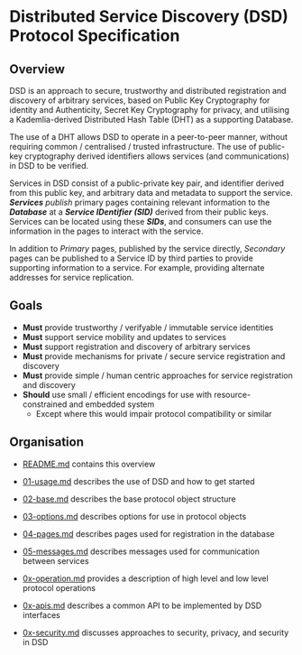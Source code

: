 # Distributed Service Discovery (DSD) Protocol Specification

## Overview

DSD is an approach to secure, trustworthy and distributed registration and discovery of arbitrary services, based on Public Key Cryptography for identity and Authenticity, Secret Key Cryptography for privacy, and utilising a Kademlia-derived Distributed Hash Table (DHT) as a supporting Database.

The use of a DHT allows DSD to operate in a peer-to-peer manner, without requiring common / centralised / trusted infrastructure. The use of public-key cryptography derived identifiers allows services (and communications) in DSD to be verified.

Services in DSD consist of a public-private key pair, and identifier derived from this public key, and arbitrary data and metadata to support the service. ***Services*** *publish* primary pages containing relevant information to the ***Database*** at a ***Service IDentifier (SID)*** derived from their public keys. Services can be located using these ***SIDs***, and consumers can use the information in the pages to interact with the service.

In addition to *Primary* pages, published by the service directly, *Secondary* pages can be published to a Service ID by third parties to provide supporting information to a service. For example, providing alternate addresses for service replication.

## Goals

- **Must** provide trustworthy / verifyable / immutable service identities
- **Must** support service mobility and updates to services
- **Must** support registration and discovery of arbitrary services
- **Must** provide mechanisms for private / secure service registration and discovery
- **Must** provide simple / human centric approaches for service registration and discovery
- **Should** use small / efficient encodings for use with resource-constrained and embedded system
  - Except where this would impair protocol compatibility or similar

## Organisation

- [README.md](README.md) contains this overview

- [01-usage.md](01-usage.md) describes the use of DSD and how to get started
- [02-base.md](02-base.md) describes the base protocol object structure
- [03-options.md](03-options.md) describes options for use in protocol objects
- [04-pages.md](04-pages.md) describes pages used for registration in the database
- [05-messages.md](05-messages.md) describes messages used for communication between services

- [0x-operation.md](0x-operation.md) provides a description of high level and low level protocol operations
- [0x-apis.md](0x-apis.md) describes a common API to be implemented by DSD interfaces
- [0x-security.md](0x-security) discusses approaches to security, privacy, and security in DSD

